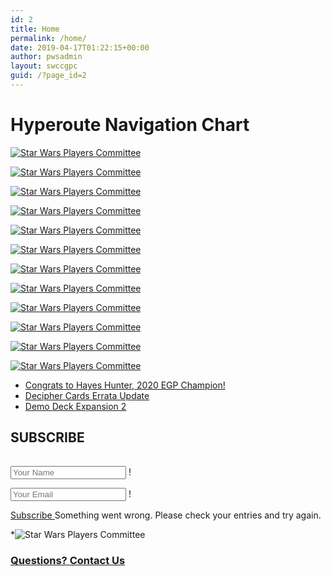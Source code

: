 ```yaml
---
id: 2
title: Home
permalink: /home/
date: 2019-04-17T01:22:15+00:00
author: pwsadmin
layout: swccgpc
guid: /?page_id=2
---
```

# Hyperoute Navigation Chart 


<a href="/virtual-slips/" target="_self" title="Star Wars Players Committee" data-description="" itemprop="contentUrl" rel="noopener noreferrer"> <img src="https://www.starwarsccg.org/wp/wp-content/uploads/2019/07/g1.jpg" alt="Star Wars Players Committee" data-no-lazy="1" itemprop="thumbnail" /> <!-- Overlay Wrapper -->

<!-- Overlay Wrapper Closed --></a> 

<meta itemprop="width" content="500" />

<meta itemprop="height" content="400" />


<a href="/rules/" target="_self" title="Star Wars Players Committee" data-description="" itemprop="contentUrl" rel="noopener noreferrer"> <img src="https://www.starwarsccg.org/wp/wp-content/uploads/2019/07/g2.jpg" alt="Star Wars Players Committee" data-no-lazy="1" itemprop="thumbnail" /> <!-- Overlay Wrapper -->

<!-- Overlay Wrapper Closed --></a> 

<meta itemprop="width" content="500" />

<meta itemprop="height" content="400" />


<a href="/tournaments/#decklists" target="_self" title="Star Wars Players Committee" data-description="" itemprop="contentUrl" rel="noopener noreferrer"> <img src="https://www.starwarsccg.org/wp/wp-content/uploads/2019/07/g3.jpg" alt="Star Wars Players Committee" data-no-lazy="1" itemprop="thumbnail" /> <!-- Overlay Wrapper -->

<!-- Overlay Wrapper Closed --></a> 

<meta itemprop="width" content="500" />

<meta itemprop="height" content="400" />


<a href="/forum/" target="_self" title="Star Wars Players Committee" data-description="" itemprop="contentUrl" rel="noopener noreferrer"> <img src="https://www.starwarsccg.org/wp/wp-content/uploads/2019/07/g4.jpg" alt="Star Wars Players Committee" data-no-lazy="1" itemprop="thumbnail" /> <!-- Overlay Wrapper -->

<!-- Overlay Wrapper Closed --></a> 

<meta itemprop="width" content="500" />

<meta itemprop="height" content="400" />


<a href="/podcasts-videos/" target="_self" title="Star Wars Players Committee" data-description="" itemprop="contentUrl" rel="noopener noreferrer"> <img src="https://www.starwarsccg.org/wp/wp-content/uploads/2019/07/g5.jpg" alt="Star Wars Players Committee" data-no-lazy="1" itemprop="thumbnail" /> <!-- Overlay Wrapper -->

<!-- Overlay Wrapper Closed --></a> 

<meta itemprop="width" content="500" />

<meta itemprop="height" content="400" />


<a href="/tournaments/#resources" target="_self" title="Star Wars Players Committee" data-description="" itemprop="contentUrl" rel="noopener noreferrer"> <img src="https://www.starwarsccg.org/wp/wp-content/uploads/2019/07/g6.jpg" alt="Star Wars Players Committee" data-no-lazy="1" itemprop="thumbnail" /> <!-- Overlay Wrapper -->

<!-- Overlay Wrapper Closed --></a> 

<meta itemprop="width" content="500" />

<meta itemprop="height" content="400" />


<a href="/tournaments/#calendar" target="_self" title="Star Wars Players Committee" data-description="" itemprop="contentUrl" rel="noopener noreferrer"> <img src="https://www.starwarsccg.org/wp/wp-content/uploads/2019/07/g7.jpg" alt="Star Wars Players Committee" data-no-lazy="1" itemprop="thumbnail" /> <!-- Overlay Wrapper -->

<!-- Overlay Wrapper Closed --></a> 

<meta itemprop="width" content="500" />

<meta itemprop="height" content="400" />


<a href="https://www.starwarsccg.org/wp/wp-content/plugins/card-search/cardSearch.html" target="_self" title="Star Wars Players Committee" data-description="" itemprop="contentUrl" rel="noopener noreferrer"> <img src="https://www.starwarsccg.org/wp/wp-content/uploads/2019/07/g8.jpg" alt="Star Wars Players Committee" data-no-lazy="1" itemprop="thumbnail" /> <!-- Overlay Wrapper -->

<!-- Overlay Wrapper Closed --></a> 

<meta itemprop="width" content="500" />

<meta itemprop="height" content="400" />


<a href="/new-returning-players/" target="_self" title="Star Wars Players Committee" data-description="" itemprop="contentUrl" rel="noopener noreferrer"> <img src="https://www.starwarsccg.org/wp/wp-content/uploads/2019/07/g9.jpg" alt="Star Wars Players Committee" data-no-lazy="1" itemprop="thumbnail" /> <!-- Overlay Wrapper -->

<!-- Overlay Wrapper Closed --></a> 

<meta itemprop="width" content="500" />

<meta itemprop="height" content="400" />


<a href="#" target="_self" title="Star Wars Players Committee" data-description="" itemprop="contentUrl" rel="noopener noreferrer"> <img src="https://www.starwarsccg.org/wp/wp-content/uploads/2019/07/g10.jpg" alt="Star Wars Players Committee" data-no-lazy="1" itemprop="thumbnail" /> <!-- Overlay Wrapper -->

<!-- Overlay Wrapper Closed --></a> 

<meta itemprop="width" content="500" />

<meta itemprop="height" content="400" />


<a href="/online-play/" target="_self" title="Star Wars Players Committee" data-description="" itemprop="contentUrl" rel="noopener noreferrer"> <img src="https://www.starwarsccg.org/wp/wp-content/uploads/2019/07/g11.jpg" alt="Star Wars Players Committee" data-no-lazy="1" itemprop="thumbnail" /> <!-- Overlay Wrapper -->

<!-- Overlay Wrapper Closed --></a> 

<meta itemprop="width" content="500" />

<meta itemprop="height" content="400" />


<a href="/cube/" target="_self" title="Star Wars Players Committee" data-description="" itemprop="contentUrl" rel="noopener noreferrer"> <img src="https://www.starwarsccg.org/wp/wp-content/uploads/2019/07/g12.jpg" alt="Star Wars Players Committee" data-no-lazy="1" itemprop="thumbnail" /></a> 

<meta itemprop="width" content="500" />

<meta itemprop="height" content="400" />

* [Congrats to Hayes Hunter, 2020 EGP Champion!](https://www.starwarsccg.org/congrats-to-hayes-hunter-2020-egp-champion/)
* [Decipher Cards Errata Update](https://www.starwarsccg.org/decipher-cards-errata-update/)
* [Demo Deck Expansion 2](https://www.starwarsccg.org/demo-deck-expansion-2/)

## SUBSCRIBE

###### 

<input type="text" name="uabb-subscribe-form-fname" id="uabb-subscribe-form-fname" placeholder="Your Name" /> ! <!-- Inline Block Space Fix -->

<!-- Inline Block Space Fix -->

<input type="email" name="uabb-subscribe-form-email" placeholder="Your Email" /> ! 
<!-- Inline Block Space Fix	-->

<!-- Inline Block Space Fix	-->


<a href="#" target="_self" role="button" rel="noopener noreferrer"> Subscribe </a> Something went wrong. Please check your entries and try again. 

*![Star Wars Players Committee](https://www.starwarsccg.org/wp/wp-content/uploads/2019/04/003.png) 
### **[Questions? Contact Us](#)**